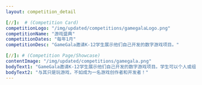 ```yaml
---
layout: competition_detail

[//]:  # (Competition Card)
competitionLogo: "/img/updated/competitions/gamegalaLogo.png"
competitionName: "游戏盛典"
competitionDates: "每年1月"
competitionDesc: "GameGala邀请K-12学生展示他们自己开发的数字游戏项目。"

[//]: # (Competition Page/Showcase)
contentImage: "/img/updated/competitions/gamegala.png"
bodyText1: "GameGala邀请K-12学生展示他们自己开发的数字游戏项目。学生可以个人或组队参加比赛。"
bodyText2: "与其只是玩游戏，不如成为一名游戏创作者和开发者！"
---
```

